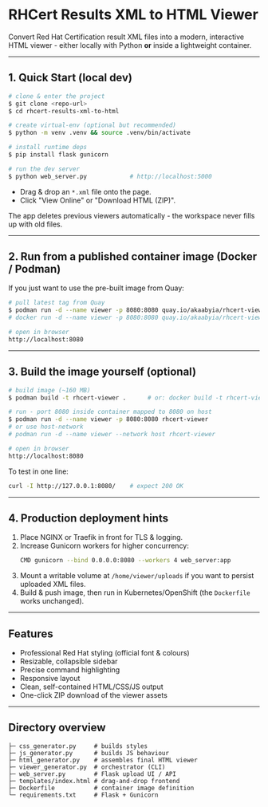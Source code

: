 # RHCert Results XML to HTML Viewer

Convert Red Hat Certification result XML files into a modern, interactive HTML viewer - either locally with Python **or** inside a lightweight container.

---

## 1. Quick Start (local dev)

```bash
# clone & enter the project
$ git clone <repo-url>
$ cd rhcert-results-xml-to-html

# create virtual-env (optional but recommended)
$ python -m venv .venv && source .venv/bin/activate

# install runtime deps
$ pip install flask gunicorn

# run the dev server
$ python web_server.py            # http://localhost:5000
```

* Drag & drop an `*.xml` file onto the page.
* Click "View Online" or "Download HTML (ZIP)".

The app deletes previous viewers automatically - the workspace never fills up with old files.

---

## 2. Run from a published container image (Docker / Podman)

If you just want to use the pre-built image from Quay:

```bash
# pull latest tag from Quay
$ podman run -d --name viewer -p 8080:8080 quay.io/akaabyia/rhcert-viewer:latest
# docker run -d --name viewer -p 8080:8080 quay.io/akaabyia/rhcert-viewer:latest

# open in browser
http://localhost:8080
```

---

## 3. Build the image yourself (optional)

```bash
# build image (~160 MB)
$ podman build -t rhcert-viewer .      # or: docker build -t rhcert-viewer .

# run - port 8080 inside container mapped to 8080 on host
$ podman run -d --name viewer -p 8080:8080 rhcert-viewer
# or use host-network
# podman run -d --name viewer --network host rhcert-viewer

# open in browser
http://localhost:8080
```

To test in one line:
```bash
curl -I http://127.0.0.1:8080/    # expect 200 OK
```

---

## 4. Production deployment hints

1. Place NGINX or Traefik in front for TLS & logging.
2. Increase Gunicorn workers for higher concurrency:
   ```bash
   CMD gunicorn --bind 0.0.0.0:8080 --workers 4 web_server:app
   ```
3. Mount a writable volume at `/home/viewer/uploads` if you want to persist uploaded XML files.
4. Build & push image, then run in Kubernetes/OpenShift (the `Dockerfile` works unchanged).

---

## Features


- Professional Red Hat styling (official font & colours)
- Resizable, collapsible sidebar
- Precise command highlighting
- Responsive layout
- Clean, self-contained HTML/CSS/JS output
- One-click ZIP download of the viewer assets

---

## Directory overview

```
├─ css_generator.py     # builds styles
├─ js_generator.py      # builds JS behaviour
├─ html_generator.py    # assembles final HTML viewer
├─ viewer_generator.py  # orchestrator (CLI)
├─ web_server.py        # Flask upload UI / API
├─ templates/index.html # drag-and-drop frontend
├─ Dockerfile           # container image definition
└─ requirements.txt     # Flask + Gunicorn
```
